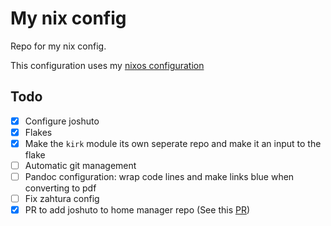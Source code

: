 # My nix config
Repo for my nix config.

This configuration uses my [nixos configuration](https://github.com/rasmus-kirk/nix-modules)

## Todo
- [x] Configure joshuto
- [x] Flakes
- [x] Make the `kirk` module its own seperate repo and make it an input to the flake
- [ ] Automatic git management
- [ ] Pandoc configuration: wrap code lines and make links blue when converting to pdf
- [ ] Fix zahtura config
- [x] PR to add joshuto to home manager repo (See this [PR](https://github.com/nix-community/home-manager/pull/3998))
